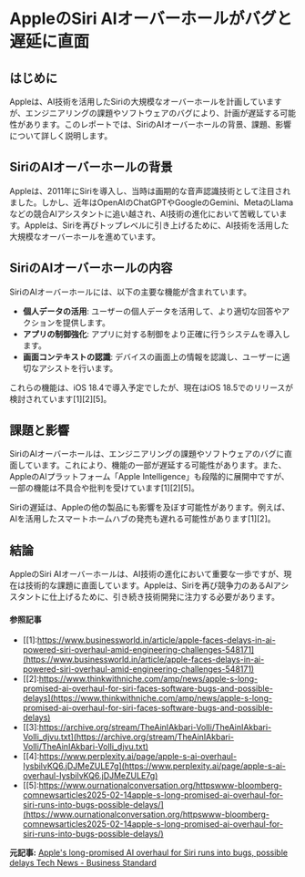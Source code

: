 # AppleのSiri AIオーバーホールがバグと遅延に直面

## はじめに

Appleは、AI技術を活用したSiriの大規模なオーバーホールを計画していますが、エンジニアリングの課題やソフトウェアのバグにより、計画が遅延する可能性があります。このレポートでは、SiriのAIオーバーホールの背景、課題、影響について詳しく説明します。

## SiriのAIオーバーホールの背景

Appleは、2011年にSiriを導入し、当時は画期的な音声認識技術として注目されました。しかし、近年はOpenAIのChatGPTやGoogleのGemini、MetaのLlamaなどの競合AIアシスタントに追い越され、AI技術の進化において苦戦しています。Appleは、Siriを再びトップレベルに引き上げるために、AI技術を活用した大規模なオーバーホールを進めています。

## SiriのAIオーバーホールの内容

SiriのAIオーバーホールには、以下の主要な機能が含まれています。

- **個人データの活用**: ユーザーの個人データを活用して、より適切な回答やアクションを提供します。
- **アプリの制御強化**: アプリに対する制御をより正確に行うシステムを導入します。
- **画面コンテキストの認識**: デバイスの画面上の情報を認識し、ユーザーに適切なアシストを行います。

これらの機能は、iOS 18.4で導入予定でしたが、現在はiOS 18.5でのリリースが検討されています[1][2][5]。

## 課題と影響

SiriのAIオーバーホールは、エンジニアリングの課題やソフトウェアのバグに直面しています。これにより、機能の一部が遅延する可能性があります。また、AppleのAIプラットフォーム「Apple Intelligence」も段階的に展開中ですが、一部の機能は不具合や批判を受けています[1][2][5]。

Siriの遅延は、Appleの他の製品にも影響を及ぼす可能性があります。例えば、AIを活用したスマートホームハブの発売も遅れる可能性があります[1][2]。

## 結論

AppleのSiri AIオーバーホールは、AI技術の進化において重要な一歩ですが、現在は技術的な課題に直面しています。Appleは、Siriを再び競争力のあるAIアシスタントに仕上げるために、引き続き技術開発に注力する必要があります。

#### 参照記事
- [[1]:https://www.businessworld.in/article/apple-faces-delays-in-ai-powered-siri-overhaul-amid-engineering-challenges-548171](https://www.businessworld.in/article/apple-faces-delays-in-ai-powered-siri-overhaul-amid-engineering-challenges-548171)
- [[2]:https://www.thinkwithniche.com/amp/news/apple-s-long-promised-ai-overhaul-for-siri-faces-software-bugs-and-possible-delays](https://www.thinkwithniche.com/amp/news/apple-s-long-promised-ai-overhaul-for-siri-faces-software-bugs-and-possible-delays)
- [[3]:https://archive.org/stream/TheAinIAkbari-VolIi/TheAinIAkbari-VolIi_djvu.txt](https://archive.org/stream/TheAinIAkbari-VolIi/TheAinIAkbari-VolIi_djvu.txt)
- [[4]:https://www.perplexity.ai/page/apple-s-ai-overhaul-IysbilvKQ6.jDJMeZULE7g](https://www.perplexity.ai/page/apple-s-ai-overhaul-IysbilvKQ6.jDJMeZULE7g)
- [[5]:https://www.ournationalconversation.org/httpswww-bloomberg-comnewsarticles2025-02-14apple-s-long-promised-ai-overhaul-for-siri-runs-into-bugs-possible-delays/](https://www.ournationalconversation.org/httpswww-bloomberg-comnewsarticles2025-02-14apple-s-long-promised-ai-overhaul-for-siri-runs-into-bugs-possible-delays/)


**元記事:** [Apple's long-promised AI overhaul for Siri runs into bugs, possible delays Tech News - Business Standard](https://www.business-standard.com/technology/tech-news/apple-s-long-promised-ai-overhaul-for-siri-runs-into-bugs-possible-delays-125021500083_1.html)